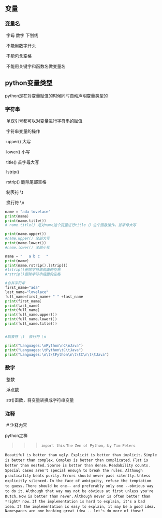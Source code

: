 ## 变量

### 	变量名

​	字母 数字 下划线	

​	不能用数字开头

​	不能包含空格

​	不能用关键字和函数名做变量名

## python变量类型

python是在对变量赋值的时候同时自动声明变量类型的

### 字符串

​			单双引号都可以对变量进行字符串的赋值

​			字符串变量的操作 

​					upper()	大写

​					lower()	小写

​					title()	首字母大写

​					lstrip()

​					rstrip()	删除尾部空格

​			制表符	\t

​			换行符	\n

```python
name = "ada lovelace"
print(name)
print(name.title())
# name.title() 是对name这个变量进行title（）这个函数操作，首字母大写

print(name.upper())
#name.upper() 全部大写
print(name.lower())
#name.lower() 全部小写

name = "   a b c   "
print(name)
print(name.rstrip().lstrip())
#lstrip()删除字符串前面的空格
#rstrip()删除字符串后面的空格

#合并字符串
first_name="ada"
last_name="lovelace"
full_name=first_name+ " " +last_name
print(first_name)
print(last_name)
print(full_name)
print(full_name.upper())
print(full_name.lower())
print(full_name.title())


#制表符 \t  换行符 \n

print("Languages:\nPython\nC\nJava")
print("Languages:\tPython\tC\tJava")
print("Languages:\n\t\tPython\n\t\tC\n\t\tJava")

```

### 数字

​	整数

​	浮点数

​	str()函数，将变量转换成字符串变量

### 注释

​	# 注释内容

python之禅

>>> `import this`
>>> `The Zen of Python, by Tim Peters`

`Beautiful is better than ugly.`
`Explicit is better than implicit.`
`Simple is better than complex.`
`Complex is better than complicated.`
`Flat is better than nested.`
`Sparse is better than dense.`
`Readability counts.`
`Special cases aren't special enough to break the rules.`
`Although practicality beats purity.`
`Errors should never pass silently.`
`Unless explicitly silenced.`
`In the face of ambiguity, refuse the temptation to guess.`
`There should be one-- and preferably only one --obvious way to do it.`
`Although that way may not be obvious at first unless you're Dutch.`
`Now is better than never.`
`Although never is often better than *right* now.`
`If the implementation is hard to explain, it's a bad idea.`
`If the implementation is easy to explain, it may be a good idea.`
`Namespaces are one honking great idea -- let's do more of those!`

